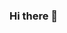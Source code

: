 ### Hi there 👋

<!--
**nkgrand/nkgrand** is a ✨ _special_ ✨ repository because its `README.md` (this file) appears on your GitHub profile.

Here are some ideas to get you started:
- 👋 Hi, I’m Andrey
- 🔭 I’m currently working at AlterCPA company but open for work.
- 🌱 I’m currently learning TypeScript, React, Redux.
- 👯 I’m looking to collaborate on any project its stack is: HTML, CSS, JS, React.js, Node.js, Redux, TypeScript, GitHub.
- 🤔 I’m looking for help with ...
- 💬 Feel free to contact me: nkgrand25@gmail.com
- ⚡ Fun fact: Nearly 30,000 rubber ducks were lost at sea in 1992 and are still being discovered today.
-->
